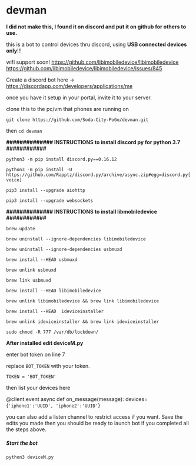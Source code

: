 # devman

**I did not make this, I found it on discord and put it on github for others to use.**

this is a bot to control devices thru discord, using **USB connected devices only**!!! 

wifi support soon!
https://github.com/libimobiledevice/libimobiledevice
https://github.com/libimobiledevice/libimobiledevice/issues/845


Create a discord bot here -> https://discordapp.com/developers/applications/me

once you have it setup in your portal, invite it to your server.

clone this to the pc/vm that phones are running on

`git clone https://github.com/Soda-City-PoGo/devman.git`

then `cd devman`


**############## INSTRUCTIONS to install discord py for python 3.7 ############**

`python3 -m pip install discord.py==0.16.12`

`python3 -m pip install -U https://github.com/Rapptz/discord.py/archive/async.zip#egg=discord.py[voice]`

`pip3 install --upgrade aiohttp`

`pip3 install --upgrade websockets`

**############## INSTRUCTIONS to install libmobiledevice ############**

`brew update`

`brew uninstall --ignore-dependencies libimobiledevice`

`brew uninstall --ignore-dependencies usbmuxd`

`brew install --HEAD usbmuxd`

`brew unlink usbmuxd`

`brew link usbmuxd`

`brew install --HEAD libimobiledevice`

`brew unlink libimobiledevice && brew link libimobiledevice`

`brew install --HEAD  ideviceinstaller`

`brew unlink ideviceinstaller && brew link ideviceinstaller`

`sudo chmod -R 777 /var/db/lockdown/`

**After installed edit deviceM.py**

enter bot token on line 7

replace `BOT_TOKEN` with your token.

`TOKEN = 'BOT_TOKEN'`

then list your devices here

@client.event
async def on_message(message):
    devices={`'iphone1':'UUID',
             'iphone2':'UUID'`}

you can also add a listen channel to restrict access if you want.
Save the edits you made then you should be ready to launch bot if you completed all the steps above.

##### Start the bot #####

`python3 deviceM.py`



